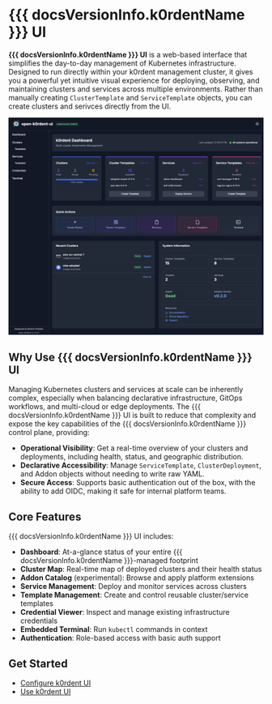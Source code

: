# {{{ docsVersionInfo.k0rdentName }}} UI

**{{{ docsVersionInfo.k0rdentName }}} UI** is a web-based interface that simplifies the day-to-day management of Kubernetes infrastructure. Designed to run directly within your k0rdent management cluster, it gives you a powerful yet intuitive visual experience for deploying, observing, and maintaining clusters and services across multiple environments. Rather than manually creating `ClusterTemplate` and `ServiceTemplate` objects, you can create clusters and serivces directly from the UI.

![k0rdent-ui screenshot](../assets/images/UI/sample.png)

## Why Use {{{ docsVersionInfo.k0rdentName }}} UI

Managing Kubernetes clusters and services at scale can be inherently complex, especially when balancing declarative infrastructure, GitOps workflows, and multi-cloud or edge deployments. The {{{ docsVersionInfo.k0rdentName }}} UI is built to reduce that complexity and expose the key capabilities of the {{{ docsVersionInfo.k0rdentName }}} control plane, providing:

* **Operational Visibility**: Get a real-time overview of your clusters and deployments, including health, status, and geographic distribution.
* **Declarative Accessibility**: Manage `ServiceTemplate`, `ClusterDeployment`, and Addon objects without needing to write raw YAML.
* **Secure Access**: Supports basic authentication out of the box, with the ability to add OIDC, making it safe for internal platform teams.

## Core Features

{{{ docsVersionInfo.k0rdentName }}} UI includes:

*  **Dashboard**: At-a-glance status of your entire {{{ docsVersionInfo.k0rdentName }}}-managed footprint
*  **Cluster Map**: Real-time map of deployed clusters and their health status
*  **Addon Catalog** (experimental): Browse and apply platform extensions
*  **Service Management**: Deploy and monitor services across clusters
*  **Template Management**: Create and control reusable cluster/service templates
*  **Credential Viewer**: Inspect and manage existing infrastructure credentials
*  **Embedded Terminal**: Run `kubectl` commands in context
*  **Authentication**: Role-based access with basic auth support

## Get Started

* [Configure k0rdent UI](k0rdent-ui-config.md)
* [Use k0rdent UI](k0rdent-ui-usage.md)

